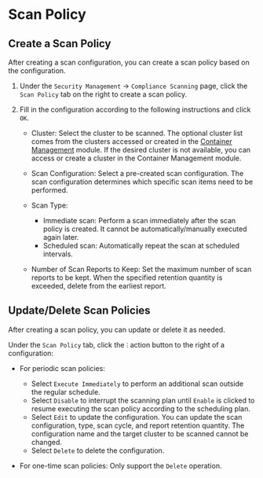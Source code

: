 # Scan Policy

## Create a Scan Policy

After creating a scan configuration, you can create a scan policy based on the configuration.

1. Under the `Security Management` -> `Compliance Scanning` page, click the `Scan Policy` tab on the right to create a scan policy.

    <!--![Security Management](../../images/security01.png)-->

2. Fill in the configuration according to the following instructions and click `OK`.

    - Cluster: Select the cluster to be scanned. The optional cluster list comes from the clusters accessed or created in the [Container Management](../../kpanda/intro/what.md) module. If the desired cluster is not available, you can access or create a cluster in the Container Management module.
    - Scan Configuration: Select a pre-created scan configuration. The scan configuration determines which specific scan items need to be performed.
    - Scan Type:

        - Immediate scan: Perform a scan immediately after the scan policy is created. It cannot be automatically/manually executed again later.
        - Scheduled scan: Automatically repeat the scan at scheduled intervals.

    - Number of Scan Reports to Keep: Set the maximum number of scan reports to be kept. When the specified retention quantity is exceeded, delete from the earliest report.

    <!--![Security Management](../../images/security01.png)-->

## Update/Delete Scan Policies

After creating a scan policy, you can update or delete it as needed.

Under the `Scan Policy` tab, click the `ⵗ` action button to the right of a configuration:

- For periodic scan policies:

    - Select `Execute Immediately` to perform an additional scan outside the regular schedule.
    - Select `Disable` to interrupt the scanning plan until `Enable` is clicked to resume executing the scan policy according to the scheduling plan.
    - Select `Edit` to update the configuration. You can update the scan configuration, type, scan cycle, and report retention quantity. The configuration name and the target cluster to be scanned cannot be changed.
    - Select `Delete` to delete the configuration.

- For one-time scan policies: Only support the `Delete` operation.

    <!--![Security Management](../../images/security01.png)-->
